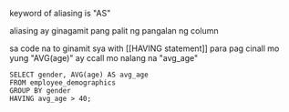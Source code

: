 keyword of aliasing is "AS" 

aliasing ay ginagamit pang palit ng pangalan ng column

sa code na to ginamit sya with [[HAVING statement]] para pag cinall mo yung "AVG(age)" ay ccall mo nalang na "avg_age"

```
SELECT gender, AVG(age) AS avg_age
FROM employee_demographics
GROUP BY gender
HAVING avg_age > 40;
```

